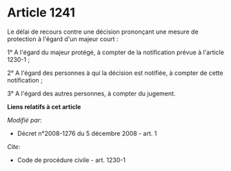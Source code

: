 # Article 1241

Le délai de recours contre une décision prononçant une mesure de protection à l'égard d'un majeur court : 

1° A l'égard du majeur protégé, à compter de la notification prévue à l'article 1230-1 ;

2° A l'égard des personnes à qui la décision est notifiée, à compter de cette notification ; 

3° A l'égard des autres personnes, à compter du jugement.

**Liens relatifs à cet article**

_Modifié par_:

  - Décret n°2008-1276 du 5 décembre 2008 - art. 1

_Cite_:

  - Code de procédure civile - art. 1230-1
